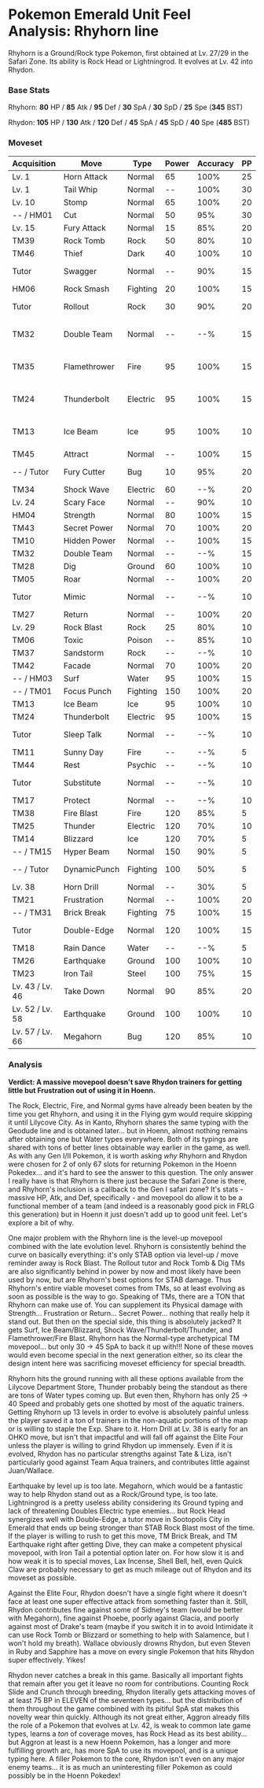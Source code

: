 # Pokemon Emerald Unit Feel Analysis: Rhyhorn line

Rhyhorn is a Ground/Rock type Pokemon, first obtained at Lv. 27/29 in the Safari Zone. Its ability is Rock Head or Lightningrod. It evolves at Lv. 42 into Rhydon.

### Base Stats

Rhyhorn: **80** HP / **85** Atk / **95** Def / **30** SpA / **30** SpD / **25** Spe (**345** BST)

Rhydon: **105** HP / **130** Atk / **120** Def / **45** SpA / **45** SpD / **40** Spe (**485** BST)

### Moveset

| Acquisition     | Move         | Type     | Power | Accuracy | PP | Notes              |
|-----------------|--------------|----------|-------|----------|----|--------------------|
| Lv. 1           | Horn Attack  | Normal   | 65    | 100%     | 25 |                    |
| Lv. 1           | Tail Whip    | Normal   | --    | 100%     | 30 |                    |
| Lv. 10          | Stomp        | Normal   | 65    | 100%     | 20 |                    |
| -- / HM01       | Cut          | Normal   | 50    | 95%      | 30 |                    |
| Lv. 15          | Fury Attack  | Normal   | 15    | 85%      | 20 |                    |
| TM39            | Rock Tomb    | Rock     | 50    | 80%      | 10 |                    |
| TM46            | Thief        | Dark     | 40    | 100%     | 10 |                    |
| Tutor           | Swagger      | Normal   | --    | 90%      | 15 | Emerald only       |
| HM06            | Rock Smash   | Fighting | 20    | 100%     | 15 |                    |
| Tutor           | Rollout      | Rock     | 30    | 90%      | 20 | Emerald only       |
| TM32            | Double Team  | Normal   | --    | --%      | 15 | Buy at Game Corner |
| TM35            | Flamethrower | Fire     | 95    | 100%     | 15 | Buy at Game Corner |
| TM24            | Thunderbolt  | Electric | 95    | 100%     | 15 | Buy at Game Corner |
| TM13            | Ice Beam     | Ice      | 95    | 100%     | 10 | Buy at Game Corner |
| TM45            | Attract      | Normal   | --    | 100%     | 15 |                    |
| -- / Tutor      | Fury Cutter  | Bug      | 10    | 95%      | 20 | Emerald only       |
| TM34            | Shock Wave   | Electric | 60    | --%      | 20 |                    |
| Lv. 24          | Scary Face   | Normal   | --    | 90%      | 10 |                    |
| HM04            | Strength     | Normal   | 80    | 100%     | 15 |                    |
| TM43            | Secret Power | Normal   | 70    | 100%     | 20 |                    |
| TM10            | Hidden Power | Normal   | --    | 100%     | 15 |                    |
| TM32            | Double Team  | Normal   | --    | --%      | 15 |                    |
| TM28            | Dig          | Ground   | 60    | 100%     | 10 |                    |
| TM05            | Roar         | Normal   | --    | 100%     | 20 |                    |
| Tutor           | Mimic        | Normal   | --    | --%      | 10 | Emerald only       |
| TM27            | Return       | Normal   | --    | 100%     | 20 |                    |
| Lv. 29          | Rock Blast   | Rock     | 25    | 80%      | 10 |                    |
| TM06            | Toxic        | Poison   | --    | 85%      | 10 |                    |
| TM37            | Sandstorm    | Rock     | --    | --%      | 10 |                    |
| TM42            | Facade       | Normal   | 70    | 100%     | 20 |                    |
| -- / HM03       | Surf         | Water    | 95    | 100%     | 15 |                    |
| -- / TM01       | Focus Punch  | Fighting | 150   | 100%     | 20 |                    |
| TM13            | Ice Beam     | Ice      | 95    | 100%     | 10 |                    |
| TM24            | Thunderbolt  | Electric | 95    | 100%     | 15 |                    |
| Tutor           | Sleep Talk   | Normal   | --    | --%      | 10 | Emerald only       |
| TM11            | Sunny Day    | Fire     | --    | --%      | 5  |                    |
| TM44            | Rest         | Psychic  | --    | --%      | 10 |                    |
| Tutor           | Substitute   | Normal   | --    | --%      | 10 | Emerald only       |
| TM17            | Protect      | Normal   | --    | --%      | 10 |                    |
| TM38            | Fire Blast   | Fire     | 120   | 85%      | 5  |                    |
| TM25            | Thunder      | Electric | 120   | 70%      | 10 |                    |
| TM14            | Blizzard     | Ice      | 120   | 70%      | 5  |                    |
| -- / TM15       | Hyper Beam   | Normal   | 150   | 90%      | 5  |                    |
| -- / Tutor      | DynamicPunch | Fighting | 100   | 50%      | 5  | Emerald only       |
| Lv. 38          | Horn Drill   | Normal   | --    | 30%      | 5  |                    |
| TM21            | Frustration  | Normal   | --    | 100%     | 20 |                    |
| -- / TM31       | Brick Break  | Fighting | 75    | 100%     | 15 |                    |
| Tutor           | Double-Edge  | Normal   | 120   | 100%     | 15 | Emerald only       |
| TM18            | Rain Dance   | Water    | --    | --%      | 5  |                    |
| TM26            | Earthquake   | Ground   | 100   | 100%     | 10 |                    |
| TM23            | Iron Tail    | Steel    | 100   | 75%      | 15 |                    |
| Lv. 43 / Lv. 46 | Take Down    | Normal   | 90    | 85%      | 20 |                    |
| Lv. 52 / Lv. 58 | Earthquake   | Ground   | 100   | 100%     | 10 |                    |
| Lv. 57 / Lv. 66 | Megahorn     | Bug      | 120   | 85%      | 10 |                    |

### Analysis

**Verdict: A massive movepool doesn't save Rhydon trainers for getting little but Frustration out of using it in Hoenn.**

The Rock, Electric, Fire, and Normal gyms have already been beaten by the time you get Rhyhorn, and using it in the Flying gym would require skipping it until Lilycove City. As in Kanto, Rhyhorn shares the same typing with the Geodude line and is obtained later... but in Hoenn, almost nothing remains after obtaining one but Water types everywhere. Both of its typings are shared with tons of better lines obtainable way earlier in the game, as well. As with any Gen I/II Pokemon, it is worth asking _why_ Rhyhorn and Rhydon were chosen for 2 of only 67 slots for returning Pokemon in the Hoenn Pokedex... and it's hard to see the answer to this question. The only answer I really have is that Rhyhorn is there just because the Safari Zone is there, and Rhyhorn's inclusion is a callback to the Gen I safari zone? It's stats - massive HP, Atk, and Def, specifically - and movepool do allow it to be a functional member of a team (and indeed is a reasonably good pick in FRLG this generation) but in Hoenn it just doesn't add up to good unit feel. Let's explore a bit of why.

One major problem with the Rhyhorn line is the level-up movepool combined with the late evolution level. Rhyhorn is consistently behind the curve on basically everything: it's only STAB option via level-up / move reminder away is Rock Blast. The Rollout tutor and Rock Tomb & Dig TMs are also significantly behind in power by now and most likely have been used by now, but are Rhyhorn's best options for STAB damage. Thus Rhyhorn's entire viable moveset comes from TMs, so at least evolving as soon as possible is the way to go. Speaking of TMs, there are a TON that Rhyhorn can make use of. You can supplement its Physical damage with Strength... Frustration or Return... Secret Power... nothing that really help it stand out. But then on the special side, this thing is absolutely jacked? It gets Surf, Ice Beam/Blizzard, Shock Wave/Thunderbolt/Thunder, and Flamethrower/Fire Blast. Rhyhorn has the Normal-type archetypical TM movepool... but only 30 -> 45 SpA to back it up with!!! None of these moves would even become special in the next generation either, so its clear the design intent here was sacrificing moveset efficiency for special breadth.

Rhyhorn hits the ground running with all these options available from the Lilycove Department Store, Thunder probably being the standout as there are tons of Water types coming up. But even then, Rhyhorn has only 25 -> 40 Speed and probably gets one shotted by most of the aquatic trainers. Getting Rhyhorn up 13 levels in order to evolve is absolutely painful unless the player saved it a ton of trainers in the non-aquatic portions of the map or is willing to staple the Exp. Share to it. Horn Drill at Lv. 38 is early for an OHKO move, but isn't that impactful and will fall off against the Elite Four unless the player is willing to grind Rhydon up immensely. Even if it is evolved, Rhydon has no particular strengths against Tate & Liza, isn't particularly good against Team Aqua trainers, and contributes little against Juan/Wallace.

Earthquake by level up is too late. Megahorn, which would be a fantastic way to help Rhydon stand out as a Rock/Ground type, is too late. Lightningrod is a pretty useless ability considering its Ground typing and lack of threatening Doubles Electric type enemies... but Rock Head synergizes well with Double-Edge, a tutor move in Sootopolis City in Emerald that ends up being stronger than STAB Rock Blast most of the time. If the player is willing to rush to get this move, TM Brick Break, and TM Earthquake right after getting Dive, they can make a competent physical movepool, with Iron Tail a potential option later on. For how slow it is and how weak it is to special moves, Lax Incense, Shell Bell, hell, even Quick Claw are probably necessary to get as much mileage out of Rhydon and its moveset as possible.

Against the Elite Four, Rhydon doesn't have a single fight where it doesn't face at least one super effective attack from something faster than it. Still, Rhydon contributes fine against some of Sidney's team (would be better with Megahorn), fine against Phoebe, poorly against Glacia, and poorly against most of Drake's team (maybe if you switch it in to avoid Intimidate it can use Rock Tomb or Blizzard or something to help with Salamence, but I won't hold my breath). Wallace obviously drowns Rhydon, but even Steven in Ruby and Sapphire has a move on every single Pokemon that hits Rhydon super effectively. Yikes!

Rhydon never catches a break in this game. Basically all important fights that remain after you get it leave no room for contributions. Counting Rock Slide and Crunch through breeding, Rhydon literally gets attacking moves of at least 75 BP in ELEVEN of the seventeen types... but the distribution of them throughout the game combined with its pitiful SpA stat makes this novelty wear thin quickly. Although its not great either, Aggron already fills the role of a Pokemon that evolves at Lv. 42, is weak to common late game types, learns a _ton_ of coverage moves, has Rock Head as its best ability... but Aggron at least is a new Hoenn Pokemon, has a longer and more fulfilling growth arc, has more SpA to use its movepool, and is a unique typing here. A filler Pokemon to the core, Rhydon isn't even on any major enemy teams... it is as much an uninteresting filler Pokemon as could possibly be in the Hoenn Pokedex!